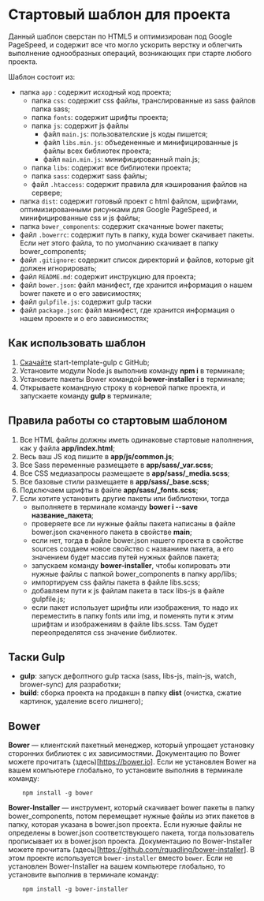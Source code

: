 # Стартовый шаблон для проекта

Данный шаблон сверстан по HTML5 и оптимизирован под Google PageSpeed, и содержит все что могло ускорить верстку и облегчить выполнение однообразных операций, возникающих при старте любого проекта.  


Шаблон состоит из: 

* папка `app` :  содержит исходный код проекта;
    * папка `css`: содержит css файлы, транслированные из sass файлов папка sass;
    * папка `fonts`: содержит шрифты проекта;
    * папка `js`: содержит js файлы
        * файл `main.js`: пользователские js коды пишется;
        * файл `libs.min.js`: объедененные и минифицированные js файлы всех библиотек проекта;
        * файл `main.min.js`: минифицированный main.js; 
    * папка `libs`: содержит все библиотеки проекта;
    * папка `sass`: содержит sass файлы;
    * файл `.htaccess`: содержит правила для кэширования файлов на сервере;
* папка `dist`:  содержит готовый проект с html файлом, шрифтами, оптимизированными рисунками для Google PageSpeed, и минифицированные css и js файлы;
* папка `bower_components`: содержит скачанные bower пакеты;
* файл `.bowerrc`: содержит путь в папку, куда bower скачивает пакеты. Если нет этого файла, то по умолчанию скачивает в папку bower_components;
* файл `.gitignore`: содержит список директорий и файлов, которые git должен игнорировать;
* файл `README.md`: содержит инструкцию для проекта;
* файл `bower.json`: файл манифест, где хранится информация о нашем bower пакете и о его зависимостях; 
* файл `gulpfile.js`: содержит gulp таски
* файл `package.json`: файл манифест, где хранится информация о нашем проекте и о его зависимостях; 


## Как использовать шаблон

1. [Скачайте](https://github.com/nurbol-sarsenbayev/start-template-gulp/archive/master.zip) start-template-gulp с GitHub;
2. Установите модули Node.js выполнив команду **npm i** в терминале;
3. Установите пакеты Bower командой **bower-installer i** в терминале;
4. Открываете командную строку в корневой папке проекта, и запускаете команду **gulp** в терминале;


## Правила работы со стартовым шаблоном

1. Все HTML файлы должны иметь одинаковые стартовые наполнения, как у файла **app/index.html**;
2. Весь ваш JS код пишите в **app/js/common.js**;
3. Все Sass переменные размещаете в **app/sass/_var.scss**;
4. Все CSS медиазапросы размещаете в **app/sass/_media.scss**;
5. Все базовые стили размещаете в **app/sass/_base.scss**;
6. Подключаем шрифты в файле **app/sass/_fonts.scss**;
7. Если хотите установить другие пакеты или библиотеки, тогда 
    * выполняете в терминале команду **bower i --save название_пакета**;
    * проверяете все ли нужные файлы пакета написаны в файле bower.json скаченного пакета в свойстве **main**;
    * если нет, тогда в файле bower.json нашего проекта в свойстве sources создаем новое свойство с названием пакета, а его значением будет массив путей нужных файлов пакета; 
    * запускаем команду **bower-installer**, чтобы копировать эти нужные файлы с папкой bower_components в папку app/libs;
    * импортируем css файлы пакета в файле libs.sсss;
    * добавляем пути к js файлам пакета в таск libs-js в файле gulpfile.js;
    * если пакет использует шрифты или изображения, то надо их переместить в папку fonts или img, и поменять пути к этим шрифтам и изображениям в файле libs.sсss. Там будет переопределятся css значение библиотек. 

## Таски Gulp

* **gulp**:     запуск дефолтного gulp таска (sass, libs-js, main-js, watch, brower-sync) для разработки;
* **build**:    сборка проекта на продакшн в папку **dist** (очистка, сжатие картинок, удаление всего лишнего);


## Bower

**Bower** — клиентский пакетный менеджер, который упрощает установку сторонних библиотек с их зависимостями. Документацию по Bower можете прочитать (здесь)[https://bower.io].
Если не установлен Bower на вашем компьютере глобально, то установите выполнив в терминале команду:
```npm
    npm install -g bower
```

**Bower-Installer** — инструмент, который скачивает bower пакеты в папку bower_components, потом перемещает нужные файлы из этих пакетов в папку, которая указана в bower.json проекта. Если нужные файлы не определены в bower.json соответствующего пакета, тогда пользователь прописывает их в bower.json проекта. Документацию по Bower-Installer можете прочитать (здесь)[https://github.com/rquadling/bower-installer]. В этом проекте используется `bower-installer` вместо `bower`.
Если не установлен Bower-Installer на вашем компьютере глобально, то установите выполнив в терминале команду:
```npm
    npm install -g bower-installer
```
